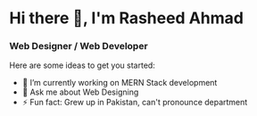 # Hi there 👋, I'm Rasheed Ahmad

### Web Designer / Web Developer

Here are some ideas to get you started:

- 🔭 I’m currently working on MERN Stack development
- 💬 Ask me about Web Designing
- ⚡ Fun fact: Grew up in Pakistan, can't pronounce department
